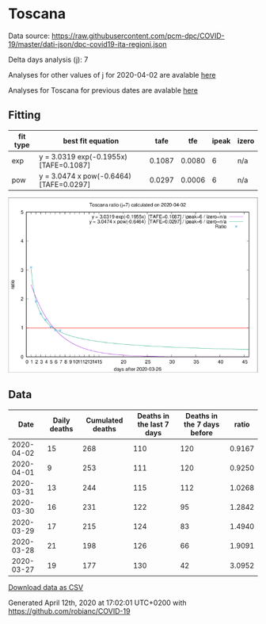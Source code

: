 # Toscana

Data source: https://raw.githubusercontent.com/pcm-dpc/COVID-19/master/dati-json/dpc-covid19-ita-regioni.json

Delta days analysis (j): 7

Analyses for other values of j for 2020-04-02 are avalable [here](../2020-04-02/README.md)

Analyses for Toscana for previous dates are avalable [here](../README.md)

## Fitting 
|fit type|best fit equation|tafe|tfe|ipeak|izero|
|-------|-----|--------|------|---|---|
|exp|y = 3.0319 exp(-0.1955x)  [TAFE=0.1087]|0.1087|0.0080|6|n/a|
|pow|y = 3.0474 x pow(-0.6464)  [TAFE=0.0297]|0.0297|0.0006|6|n/a|

![Plot](COVID-19_toscana_j7_2020-04-02.png)

## Data
|Date|Daily deaths|Cumulated deaths|Deaths in the last 7 days|Deaths in the 7 days before|ratio|
|----|----------|-----------|-------|--------------------|-----|
|2020-04-02|15|268|110|120|0.9167|
|2020-04-01|9|253|111|120|0.9250|
|2020-03-31|13|244|115|112|1.0268|
|2020-03-30|16|231|122|95|1.2842|
|2020-03-29|17|215|124|83|1.4940|
|2020-03-28|21|198|126|66|1.9091|
|2020-03-27|19|177|130|42|3.0952|

[Download data as CSV](COVID-19_toscana_j7_2020-04-02.csv)

Generated April 12th, 2020 at 17:02:01 UTC+0200 with https://github.com/robianc/COVID-19
